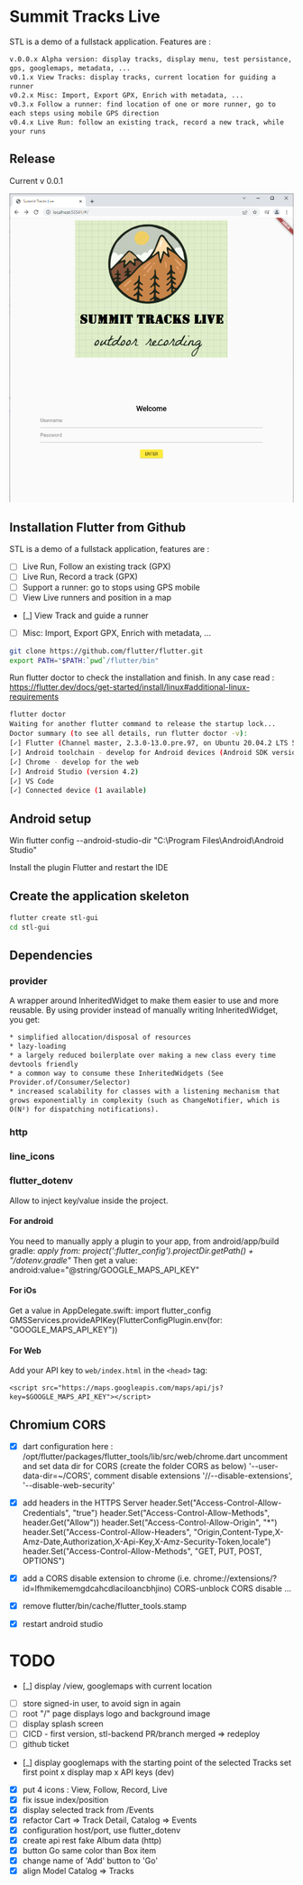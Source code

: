 # Summit Tracks Live

STL is a demo of a fullstack application.
Features are :

    v.0.0.x Alpha version: display tracks, display menu, test persistance, gps, googlemaps, metadata, ...
    v0.1.x View Tracks: display tracks, current location for guiding a runner
    v0.2.x Misc: Import, Export GPX, Enrich with metadata, ...
    v0.3.x Follow a runner: find location of one or more runner, go to each steps using mobile GPS direction
    v0.4.x Live Run: follow an existing track, record a new track, while your runs

## Release

Current v 0.0.1

![](images/summit-tracks-live-3.png)

## Installation Flutter from Github
STL is a demo of a fullstack application, features are :
- [ ] Live Run, Follow an existing track (GPX)
- [ ] Live Run, Record a track (GPX)
- [ ] Support a runner: go to stops using GPS mobile
- [ ] View Live runners and position in a map
- [_] View Track and guide a runner
- [ ] Misc: Import, Export GPX, Enrich with metadata, ...

````bash
git clone https://github.com/flutter/flutter.git
export PATH="$PATH:`pwd`/flutter/bin"
````

Run flutter doctor to check the installation and finish. In any case read : https://flutter.dev/docs/get-started/install/linux#additional-linux-requirements

````sh
flutter doctor
Waiting for another flutter command to release the startup lock...
Doctor summary (to see all details, run flutter doctor -v):
[✓] Flutter (Channel master, 2.3.0-13.0.pre.97, on Ubuntu 20.04.2 LTS 5.8.0-53-generic, locale en_US.UTF-8)
[✓] Android toolchain - develop for Android devices (Android SDK version 30.0.3)
[✓] Chrome - develop for the web
[✓] Android Studio (version 4.2)
[✓] VS Code
[✓] Connected device (1 available)
````

## Android setup

Win
flutter config --android-studio-dir "C:\Program Files\Android\Android Studio"

Install the plugin Flutter and restart the IDE 

## Create the application skeleton
````bash
flutter create stl-gui
cd stl-gui
````

## Dependencies
### provider
A wrapper around InheritedWidget to make them easier to use and more reusable. By using provider instead of manually writing InheritedWidget, you get:

    * simplified allocation/disposal of resources
    * lazy-loading
    * a largely reduced boilerplate over making a new class every time
    devtools friendly
    * a common way to consume these InheritedWidgets (See Provider.of/Consumer/Selector)
    * increased scalability for classes with a listening mechanism that grows exponentially in complexity (such as ChangeNotifier, which is O(N²) for dispatching notifications).

### http
### line_icons
### flutter_dotenv
Allow to inject key/value inside the project.

#### For android
You need to manually apply a plugin to your app, from android/app/build gradle:
 *apply from: project(':flutter_config').projectDir.getPath() + "/dotenv.gradle"*
Then get a value:
    android:value="@string/GOOGLE_MAPS_API_KEY"

#### For iOs
Get a value in AppDelegate.swift:
    import flutter_config
    GMSServices.provideAPIKey(FlutterConfigPlugin.env(for: "GOOGLE_MAPS_API_KEY"))

#### For Web
Add your API key to `web/index.html` in the `<head>` tag:
```
<script src="https://maps.googleapis.com/maps/api/js?key=$GOOGLE_MAPS_API_KEY"></script>
```

## Chromium CORS
- [x] dart configuration here : /opt/flutter/packages/flutter_tools/lib/src/web/chrome.dart
uncomment and set data dir for CORS (create the folder CORS as below)
   '--user-data-dir=~/CORS',
comment disable extensions
   '//--disable-extensions',
   '--disable-web-security'

- [x] add headers in the HTTPS Server
  header.Set("Access-Control-Allow-Credentials", "true")
  header.Set("Access-Control-Allow-Methods", header.Get("Allow"))
  header.Set("Access-Control-Allow-Origin", "*")
  header.Set("Access-Control-Allow-Headers", "Origin,Content-Type,X-Amz-Date,Authorization,X-Api-Key,X-Amz-Security-Token,locale")
  header.Set("Access-Control-Allow-Methods", "GET, PUT, POST, OPTIONS")

- [x] add a CORS disable extension to chrome (i.e. chrome://extensions/?id=lfhmikememgdcahcdlaciloancbhjino)
  CORS-unblock
  CORS disable
  ...
- [x] remove  flutter/bin/cache/flutter_tools.stamp
- [x] restart android studio

# TODO
- [_] display /view, googlemaps with current location
- [ ] store signed-in user, to avoid sign in again
- [ ] root "/" page displays logo and background image
- [ ] display splash screen
- [ ] CICD - first version, stl-backend PR/branch merged => redeploy
- [ ] github ticket 
- [_] display googlemaps with the starting point of the selected Tracks
     set first point
   x display map
   x API keys (dev)
- [x] put 4 icons : View, Follow, Record, Live
- [x] fix issue index/position
- [x] display selected track from /Events
- [x] refactor Cart => Track Detail, Catalog => Events
- [x] configuration host/port, use flutter_dotenv
- [x] create api rest fake Album data (http)
- [x] button Go same color than Box item
- [x] change name of 'Add' button to 'Go'
- [x] align Model Catalog => Tracks
